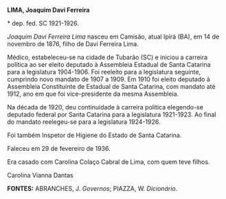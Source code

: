 **LIMA, Joaquim Davi Ferreira**

\* dep. fed. SC 1921-1926.

*Joaquim Davi Ferreira Lima* nasceu em Camisão, atual Ipirá (BA), em 14
de novembro de 1876, filho de Davi Ferreira Lima.

Médico, estabeleceu-se na cidade de Tubarão (SC) e iniciou a carreira
política ao ser eleito deputado à Assembleia Estadual de Santa Catarina
para a legislatura 1904-1906. Foi reeleito para a legislatura seguinte,
cumprindo novo mandato de 1907 a 1909. Em 1910 foi eleito deputado à
Assembleia Constituinte de Estadual de Santa Catarina, com mandato até
1912, ano em que foi vice-presidente da mesma Assembleia.

Na década de 1920, deu continuidade à carreira política elegendo-se
deputado federal por Santa Catarina para a legislatura 1921-1923. Ao
final do mandato reelegeu-se para a legislatura 1924-1926.

Foi também Inspetor de Higiene do Estado de Santa Catarina.

Faleceu em 29 de fevereiro de 1936.

Era casado com Carolina Colaço Cabral de Lima, com quem teve filhos.

Carolina Vianna Dantas

**FONTES:** ABRANCHES, J. *Governos*; PIAZZA, W. *Dicionário*.
